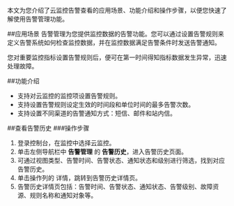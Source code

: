 本文为您介绍了云监控告警查看的应用场景、功能介绍和操作步骤，以便您快速了解使用告警管理功能。

##应用场景
告警管理为您提供监控数据的告警功能。您可以通过设置告警规则来定义告警系统如何检查监控数据，并在监控数据满足告警条件时发送告警通知。

您对重要监控指标设置告警规则后，便可在第一时间得知指标数据发生异常，迅速处理故障。

##功能介绍
- 支持对云监控的监控项设置告警规则。
- 支持设置告警规则设定生效的时间段和单位时间的最多告警次数。
- 支持设置不同渠道的告警通知方式：短信、邮件和站内信。

##查看告警历史
###操作步骤
1. 登录控制台，在监控中选择云监控。
2. 单击左侧导航栏中 **告警管理** 的 **告警历史**，进入告警历史页面。
3. 可通过视图类型、告警时间、告警状态、通知状态和级别进行筛选，找到对应告警历史。
4. 单击操作列的 详情，跳转到告警历史详情页。
5. 告警历史详情页包括：告警时间、告警状态、通知状态、告警级别、故障资源、规则名称和通知对象等。
